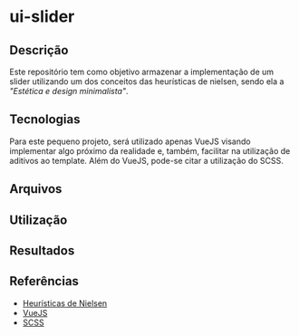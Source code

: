 # ui-slider

## Descrição 

Este repositório tem como objetivo armazenar a implementação de um slider utilizando um dos conceitos das heurísticas de nielsen, sendo ela a _"Estética e design minimalista"_.

## Tecnologias

Para este pequeno projeto, será utilizado apenas VueJS visando implementar algo próximo da realidade e, também, facilitar na utilização de aditivos ao template. Além do VueJS, pode-se citar a utilização do SCSS.

## Arquivos



## Utilização



## Resultados



## Referências

- [Heurísticas de Nielsen](https://brasil.uxdesign.cc/10-heur%C3%ADsticas-de-nielsen-para-o-design-de-interface-58d782821840)
- [VueJS](https://vuejs.org/)
- [SCSS](https://sass-lang.com/)